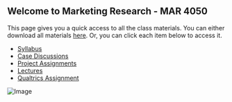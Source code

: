 ## Welcome to Marketing Research - MAR 4050

This page gives you a quick access to all the class materials. 
You can either download all materials [here](https://github.com/mikenguyen13/mar4050_F21/archive/refs/heads/main.zip). Or, you can click each item below to access it.

 * [Syllabus](https://github.com/mikenguyen13/mar4050_F21/blob/master/mar4050_F21_MikeN.pdf)
 * [Case Discussions](https://github.com/mikenguyen13/mar4050_F21/tree/master/case_discussion)
 * [Project Assignments](https://github.com/mikenguyen13/mar4050_F21/tree/master/project_assignment)
 * [Lectures](https://github.com/mikenguyen13/mar4050_F21/tree/master/lectures)
 * [Qualtrics Assignment](https://github.com/mikenguyen13/mar4050_F21/raw/master/Qualtrics%20assign.docx)

![Image](https://raw.githubusercontent.com/mikenguyen13/mar4050_F21/gh-pages/download.jpg)
